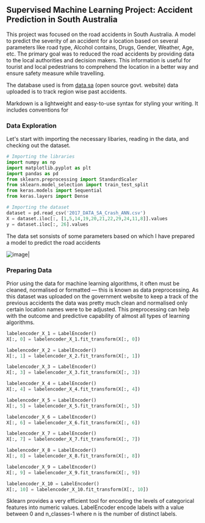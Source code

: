 ## **Supervised Machine Learning Project: Accident Prediction in South Australia**

This project was focused on the road accidents in South Australia. A model to predict the severity of an accident for a location based on several parameters like road type, Alcohol contains, Drugs, Gender, Weather, Age, etc. The primary goal was to reduced the road accidents by providing data to the local authorities and decision makers. This information is useful for tourist and local pedestrians to comprehend the location in a better way and ensure safety measure while travelling.

The database used is from [data.sa](data.sa) (open source govt. website) data uploaded is to track region wise past accidents.

Markdown is a lightweight and easy-to-use syntax for styling your writing. It includes conventions for


### Data Exploration
Let's start with importing the necessary libaries, reading in the data, and checking out the dataset.
```python
# Importing the libraries
import numpy as np
import matplotlib.pyplot as plt
import pandas as pd
from sklearn.preprocessing import StandardScaler
from sklearn.model_selection import train_test_split
from keras.models import Sequential
from keras.layers import Dense

# Importing the dataset
dataset = pd.read_csv('2017_DATA_SA_Crash_ANN.csv')
X = dataset.iloc[:, [1,5,14,19,20,21,22,29,24,11,8]].values
y = dataset.iloc[:, 26].values
```
The data set sonsists of some parameters based on which I have prepared a model to predict the road accidents

![image](https://user-images.githubusercontent.com/30070656/91529056-f75b5b80-e94b-11ea-8b47-00194291a589.png)|

### Preparing Data
Prior using the data for machine learning algorithms, it often must be cleaned, normalised or formatted — this is known as data preprocessing. As this dataset was uploaded on the government website to keep a track of the previous accidents the data was pretty much clean and normalised only certain location names were to be adjusted. This preprocessing can help with the outcome and predictive capability of almost all types of learning algorithms.

```python
labelencoder_X_1 = LabelEncoder()
X[:, 0] = labelencoder_X_1.fit_transform(X[:, 0])

labelencoder_X_2 = LabelEncoder()
X[:, 1] = labelencoder_X_2.fit_transform(X[:, 1])

labelencoder_X_3 = LabelEncoder()
X[:, 3] = labelencoder_X_3.fit_transform(X[:, 3])

labelencoder_X_4 = LabelEncoder()
X[:, 4] = labelencoder_X_4.fit_transform(X[:, 4])

labelencoder_X_5 = LabelEncoder()
X[:, 5] = labelencoder_X_5.fit_transform(X[:, 5])

labelencoder_X_6 = LabelEncoder()
X[:, 6] = labelencoder_X_6.fit_transform(X[:, 6])

labelencoder_X_7 = LabelEncoder()
X[:, 7] = labelencoder_X_7.fit_transform(X[:, 7])

labelencoder_X_8 = LabelEncoder()
X[:, 8] = labelencoder_X_8.fit_transform(X[:, 8])

labelencoder_X_9 = LabelEncoder()
X[:, 9] = labelencoder_X_9.fit_transform(X[:, 9])

labelencoder_X_10 = LabelEncoder()
X[:, 10] = labelencoder_X_10.fit_transform(X[:, 10])
```
Sklearn provides a very efficient tool for encoding the levels of categorical features into numeric values. LabelEncoder encode labels with a value between 0 and n_classes-1 where n is the number of distinct labels.

```python

```
